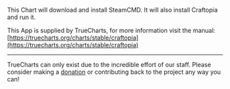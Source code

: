 This Chart will download and install SteamCMD. It will also install Craftopia and run it.

This App is supplied by TrueCharts, for more information visit the manual: [https://truecharts.org/charts/stable/craftopia](https://truecharts.org/charts/stable/craftopia)

---

TrueCharts can only exist due to the incredible effort of our staff.
Please consider making a [donation](https://truecharts.org/sponsor) or contributing back to the project any way you can!
